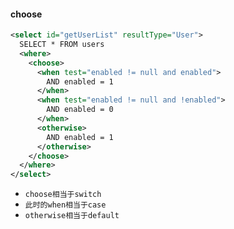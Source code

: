 #### choose
```xml
<select id="getUserList" resultType="User">
  SELECT * FROM users
  <where>
    <choose>
      <when test="enabled != null and enabled">
        AND enabled = 1
      </when>
      <when test="enabled != null and !enabled">
        AND enabled = 0
      </when>
      <otherwise>
        AND enabled = 1
      </otherwise>
    </choose>
  </where>
</select>
```
* `choose相当于switch`
* `此时的when相当于case`
* `otherwise相当于default`



